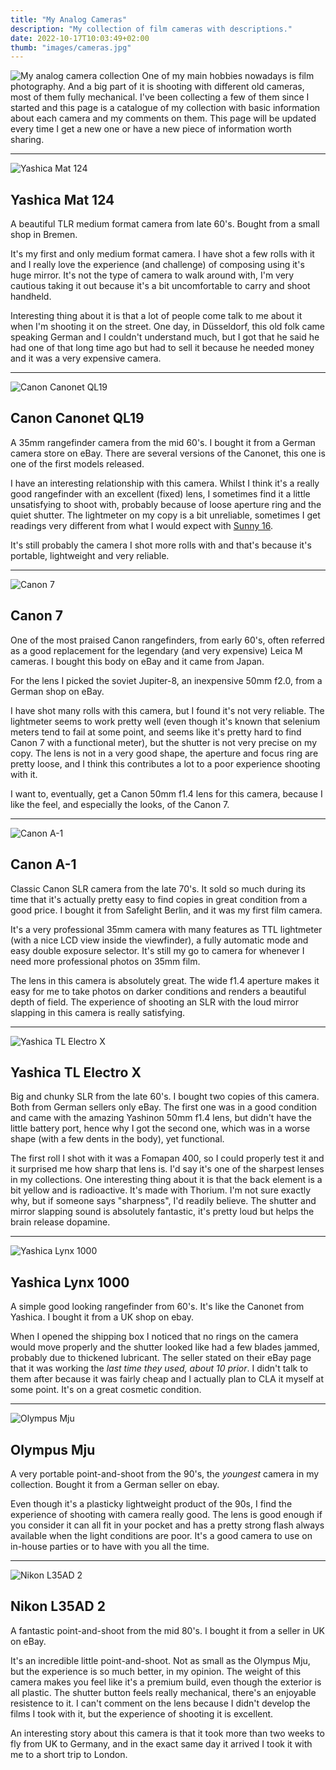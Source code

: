 ```yaml
---
title: "My Analog Cameras"
description: "My collection of film cameras with descriptions."
date: 2022-10-17T10:03:49+02:00
thumb: "images/cameras.jpg"
---
```


![My analog camera collection](images/cameras.jpg)
One of my main hobbies nowadays is film photography. And a big part of it is shooting with different old cameras, most of them fully mechanical. I've been collecting a few of them since I started and this page is a catalogue of my collection with basic information about each camera and my comments on them. This page will be updated every time I get a new one or have a new piece of information worth sharing.

---
![Yashica Mat 124](images/yashica-mat.jpg)
## Yashica Mat 124

A beautiful TLR medium format camera from late 60's. Bought from a small shop in Bremen. 

It's my first and only medium format camera. I have shot a few rolls with it and I really love the experience (and challenge) of composing using it's huge mirror. It's not the type of camera to walk around with, I'm very cautious taking it out because it's a bit uncomfortable to carry and shoot handheld. 

Interesting thing about it is that a lot of people come talk to me about it when I'm shooting it on the street. One day, in Düsseldorf, this old folk came speaking German and I couldn't understand much, but I got that he said he had one of that long time ago but had to sell it because he needed money and it was a very expensive camera. 

---
![Canon Canonet QL19](images/canon-ql19.jpg)
## Canon Canonet QL19

A 35mm rangefinder camera from the mid 60's. I bought it from a German camera store on eBay. There are several versions of the Canonet, this one is one of the first models released. 

I have an interesting relationship with this camera. Whilst I think it's a really good rangefinder with an excellent (fixed) lens, I sometimes find it a little unsatisfying to shoot with, probably because of loose aperture ring and the quiet shutter. The lightmeter on my copy is a bit unreliable, sometimes I get readings very different from what I would expect with [Sunny 16](https://en.wikipedia.org/wiki/Sunny_16_rule). 

It's still probably the camera I shot more rolls with and that's because it's portable, lightweight and very reliable. 

---
![Canon 7](images/canon-7.jpg)
## Canon 7

One of the most praised Canon rangefinders, from early 60's, often referred as a good replacement for the legendary (and very expensive) Leica M cameras. I bought this body on eBay and it came from Japan. 

For the lens I picked the soviet Jupiter-8, an inexpensive 50mm f2.0, from a German shop on eBay. 

I have shot many rolls with this camera, but I found it's not very reliable. The lightmeter seems to work pretty well (even though it's known that selenium meters tend to fail at some point, and seems like it's pretty hard to find Canon 7 with a functional meter), but the shutter is not very precise on my copy. The lens is not in a very good shape, the aperture and focus ring are pretty loose, and I think this contributes a lot to a poor experience shooting with it. 

I want to, eventually, get a Canon 50mm f1.4 lens for this camera, because I like the feel, and especially the looks, of the Canon 7. 

---
![Canon A-1](images/canon-a1.jpg)
## Canon A-1

Classic Canon SLR camera from the late 70's. It sold so much during its time that it's actually pretty easy to find copies in great condition from a good price. I bought it from Safelight Berlin, and it was my first film camera. 

It's a very professional 35mm camera with many features as TTL lightmeter (with a nice LCD view inside the viewfinder), a fully automatic mode and easy double exposure selector. It's still my go to camera for whenever I need more professional photos on 35mm film. 

The lens in this camera is absolutely great. The wide f1.4 aperture makes it easy for me to take photos on darker conditions and renders a beautiful depth of field. The experience of shooting an SLR with the loud mirror slapping in this camera is really satisfying. 

---
![Yashica TL Electro X](images/yashica-tl-electro-x.jpg)
## Yashica TL Electro X

Big and chunky SLR from the late 60's. I bought two copies of this camera. Both from German sellers only eBay. The first one was in a good condition and came with the amazing Yashinon 50mm f1.4 lens, but didn't have the little battery port, hence why I got the second one, which was in a worse shape (with a few dents in the body), yet functional. 

The first roll I shot with it was a Fomapan 400, so I could properly test it and it surprised me how sharp that lens is. I'd say it's one of the sharpest lenses in my collections. One interesting thing about it is that the back element is a bit yellow and is radioactive. It's made with Thorium. I'm not sure exactly why, but if someone says "sharpness", I'd readily believe. The shutter and mirror slapping sound is absolutely fantastic, it's pretty loud but helps the brain release dopamine.

---
![Yashica Lynx 1000](images/yashica-lynx-1000.jpg)
## Yashica Lynx 1000

A simple good looking rangefinder from 60's. It's like the Canonet from Yashica. I bought it from a UK shop on ebay. 

When I opened the shipping box I noticed that no rings on the camera would move properly and the shutter looked like had a few blades jammed, probably due to thickened lubricant. The seller stated on their eBay page that it was working the _last time they used, about 10 prior_. I didn't talk to them after because it was fairly cheap and I actually plan to CLA it myself at some point. It's on a great cosmetic condition. 

---
![Olympus Mju](images/olympus-mju.jpg)
## Olympus Mju

A very portable point-and-shoot from the 90's, the _youngest_ camera in my collection. Bought it from a German seller on ebay. 

Even though it's a plasticky lightweight product of the 90s, I find the experience of shooting with camera really good. The lens is good enough if you consider it can all fit in your pocket and has a pretty strong flash always available when the light conditions are poor. It's a good camera to use on in-house parties or to have with you all the time. 

---
![Nikon L35AD 2](images/nikon-l35ad2.jpg)
## Nikon L35AD 2

A fantastic point-and-shoot from the mid 80's. I bought it from a seller in UK on eBay.

It's an incredible little point-and-shoot. Not as small as the Olympus Mju, but the experience is so much better, in my opinion. The weight of this camera makes you feel like it's a premium build, even though the exterior is all plastic. The shutter button feels really mechanical, there's an enjoyable resistence to it. I can't comment on the lens because I didn't develop the films I took with it, but the experience of shooting it is excellent.

An interesting story about this camera is that it took more than two weeks to fly from UK to Germany, and in the exact same day it arrived I took it with me to a short trip to London.
